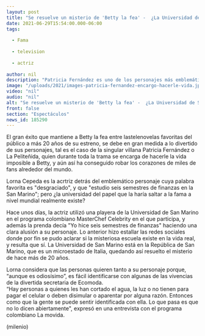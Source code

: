 ```yaml
---
layout: post
title: "Se resuelve un misterio de 'Betty la fea' -  ¿La Universidad de San Marino donde estudió 'La Peliteñida' existe?"
date: 2021-06-29T15:54:00.000-06:00
tags:
  
  - Fama
  
  - television
  
  - actriz
  
author: nil
description: "Patricia Fernández es uno de los personajes más emblemáticos de la telenovela gracias a su frase Yo hice seis semestres de finanzas."
image: "/uploads/2021/images-patricia-fernandez-encargo-hacerle-vida.jpg"
video: "nil"
audio: "nil"
alt: "Se resuelve un misterio de 'Betty la fea' -  ¿La Universidad de San Marino donde estudió 'La Peliteñida' existe?"
front: false
section: "Espectáculos"
news_id: 185290
---
```


El gran éxito que mantiene a Betty la fea entre lastelenovelas favoritas del público a más 20 años de su estreno, se debe en gran medida a lo divertido de sus personajes, tal es el caso de la singular villana Patricia Fernández o La Peliteñida, quien durante toda la trama se encarga de hacerle la vida imposible a Betty, y aún así ha conseguido robar los corazones de miles de fans alrededor del mundo.  

Lorna Cepeda es la acrtriz detrás del emblemático personaje cuya palabra favorita es "desgraciado", y que "estudio seis semestres de finanzas en la San Marino"; pero ¿la universidad del papel que la haría saltar a la fama a nivel mundial realmente existe?

Hace unos días, la actriz utilizó una playera de la Universidad de San Marino en el programa colombiano MasterChef Celebrity en el que participa, y además la prenda decía "Yo hice seis semestres de finanzas" haciendo una clara alusión a su personaje. Lo anterior hizo estallar las redes sociales donde por fin se pudo aclarar si la misteriosa escuela existe en la vida real, y resulta que sí. La Universidad de San Marino está en la República de San Marino, que es un microestado de Italia, quedando así resuelto el misterio de hace más de 20 años. 

Lorna considera que las personas quieren tanto a su personaje porque, “aunque es odiosísimo”, es fácil identificarse con algunas de las vivencias de la divertida secretaria de Ecomoda.  
“Hay personas a quienes les han cortado el agua, la luz o no tienen para pagar el celular o deben disimular o aparentar por alguna razón. Entonces como que la gente se puede sentir identificada con ella. Lo que pasa es que no lo dicen abiertamente", expresó en una entrevista con el programa colombiano La movida.  


(milenio)